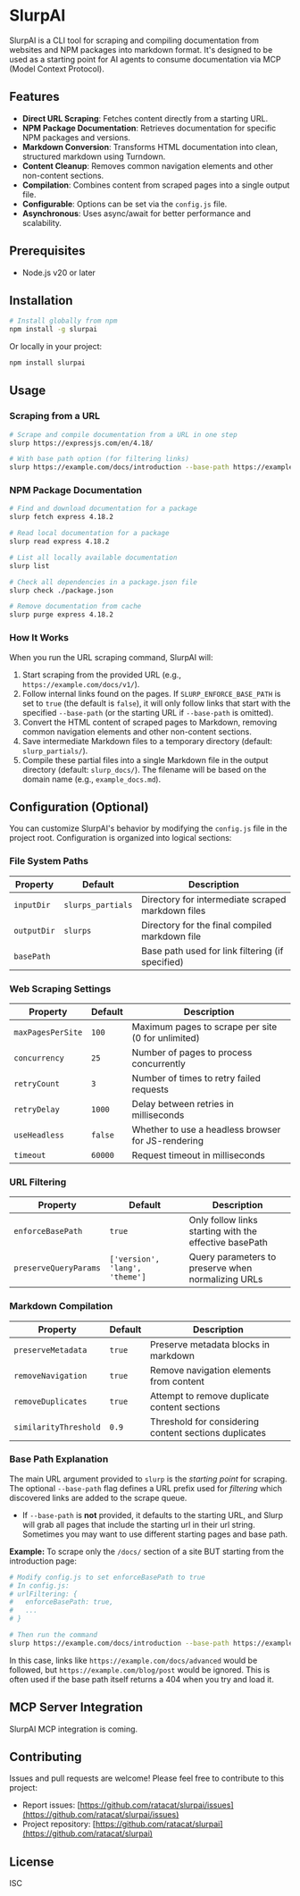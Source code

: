 # SlurpAI

SlurpAI is a CLI tool for scraping and compiling documentation from websites and NPM packages into markdown format. It's designed to be used as a starting point for AI agents to consume documentation via MCP (Model Context Protocol).

## Features

- **Direct URL Scraping**: Fetches content directly from a starting URL.
- **NPM Package Documentation**: Retrieves documentation for specific NPM packages and versions.
- **Markdown Conversion**: Transforms HTML documentation into clean, structured markdown using Turndown.
- **Content Cleanup**: Removes common navigation elements and other non-content sections.
- **Compilation**: Combines content from scraped pages into a single output file.
- **Configurable**: Options can be set via the `config.js` file.
- **Asynchronous**: Uses async/await for better performance and scalability.

## Prerequisites

- Node.js v20 or later

## Installation

```bash
# Install globally from npm
npm install -g slurpai
```

Or locally in your project:

```bash
npm install slurpai
```

## Usage

### Scraping from a URL

```bash
# Scrape and compile documentation from a URL in one step
slurp https://expressjs.com/en/4.18/

# With base path option (for filtering links)
slurp https://example.com/docs/introduction --base-path https://example.com/docs/
```

### NPM Package Documentation

```bash
# Find and download documentation for a package
slurp fetch express 4.18.2

# Read local documentation for a package
slurp read express 4.18.2

# List all locally available documentation
slurp list

# Check all dependencies in a package.json file
slurp check ./package.json

# Remove documentation from cache
slurp purge express 4.18.2
```

### How It Works

When you run the URL scraping command, SlurpAI will:

1. Start scraping from the provided URL (e.g., `https://example.com/docs/v1/`).
2. Follow internal links found on the pages. If `SLURP_ENFORCE_BASE_PATH` is set to `true` (the default is `false`), it will only follow links that start with the specified `--base-path` (or the starting URL if `--base-path` is omitted).
3. Convert the HTML content of scraped pages to Markdown, removing common navigation elements and other non-content sections.
4. Save intermediate Markdown files to a temporary directory (default: `slurp_partials/`).
5. Compile these partial files into a single Markdown file in the output directory (default: `slurp_docs/`). The filename will be based on the domain name (e.g., `example_docs.md`).

## Configuration (Optional)

You can customize SlurpAI's behavior by modifying the `config.js` file in the project root. Configuration is organized into logical sections:

### File System Paths

| Property    | Default           | Description                                       |
| ----------- | ----------------- | ------------------------------------------------- |
| `inputDir`  | `slurps_partials` | Directory for intermediate scraped markdown files |
| `outputDir` | `slurps`          | Directory for the final compiled markdown file    |
| `basePath`  | <targetUrl>       | Base path used for link filtering (if specified)  |

### Web Scraping Settings

| Property          | Default | Description                                        |
| ----------------- | ------- | -------------------------------------------------- |
| `maxPagesPerSite` | `100`   | Maximum pages to scrape per site (0 for unlimited) |
| `concurrency`     | `25`    | Number of pages to process concurrently            |
| `retryCount`      | `3`     | Number of times to retry failed requests           |
| `retryDelay`      | `1000`  | Delay between retries in milliseconds              |
| `useHeadless`     | `false` | Whether to use a headless browser for JS-rendering |
| `timeout`         | `60000` | Request timeout in milliseconds                    |

### URL Filtering

| Property              | Default                        | Description                                            |
| --------------------- | ------------------------------ | ------------------------------------------------------ |
| `enforceBasePath`     | `true`                         | Only follow links starting with the effective basePath |
| `preserveQueryParams` | `['version', 'lang', 'theme']` | Query parameters to preserve when normalizing URLs     |

### Markdown Compilation

| Property              | Default | Description                                           |
| --------------------- | ------- | ----------------------------------------------------- |
| `preserveMetadata`    | `true`  | Preserve metadata blocks in markdown                  |
| `removeNavigation`    | `true`  | Remove navigation elements from content               |
| `removeDuplicates`    | `true`  | Attempt to remove duplicate content sections          |
| `similarityThreshold` | `0.9`   | Threshold for considering content sections duplicates |

### Base Path Explanation

The main URL argument provided to `slurp` is the _starting point_ for scraping. The optional `--base-path` flag defines a URL prefix used for _filtering_ which discovered links are added to the scrape queue.

- If `--base-path` is **not** provided, it defaults to the starting URL, and Slurp will grab all pages that
  include the starting url in their url string. Sometimes you may want to use different starting pages and base path.

**Example:** To scrape only the `/docs/` section of a site BUT starting from the introduction page:

```bash
# Modify config.js to set enforceBasePath to true
# In config.js:
# urlFiltering: {
#   enforceBasePath: true,
#   ...
# }

# Then run the command
slurp https://example.com/docs/introduction --base-path https://example.com/docs/
```

In this case, links like `https://example.com/docs/advanced` would be followed, but `https://example.com/blog/post` would be ignored.
This is often used if the base path itself returns a 404 when you try and load it.

## MCP Server Integration

SlurpAI MCP integration is coming.

## Contributing

Issues and pull requests are welcome! Please feel free to contribute to this project:

- Report issues: [https://github.com/ratacat/slurpai/issues](https://github.com/ratacat/slurpai/issues)
- Project repository: [https://github.com/ratacat/slurpai](https://github.com/ratacat/slurpai)

## License

ISC
